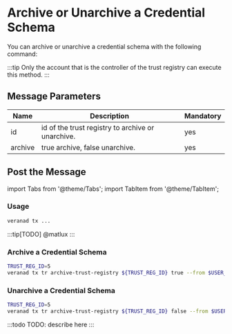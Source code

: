# Archive or Unarchive a Credential Schema

You can archive or unarchive a credential schema with the following command:

:::tip
Only the account that is the controller of the trust registry can execute this method.
:::

## Message Parameters

|Name               |Description                            |Mandatory|
|-------------------|---------------------------------------|--------|
| id    |  id of the trust registry to archive or unarchive.  | yes |
| archive   |  true archive, false unarchive.  | yes |

## Post the Message

import Tabs from '@theme/Tabs';
import TabItem from '@theme/TabItem';

<Tabs>
  <TabItem value="cli" label="CLI" default>

### Usage

```bash
veranad tx ...
```

:::tip[TODO]
@matlux
:::

### Archive a Credential Schema

```bash
TRUST_REG_ID=5
veranad tx tr archive-trust-registry ${TRUST_REG_ID} true --from $USER_ACC --chain-id ${CHAIN_ID} --keyring-backend test --fees 600000uvna 
```

### Unarchive a Credential Schema

```bash
TRUST_REG_ID=5
veranad tx tr archive-trust-registry ${TRUST_REG_ID} false --from $USER_ACC --chain-id ${CHAIN_ID} --keyring-backend test --fees 600000uvna 
```
 </TabItem>
  
  <TabItem value="frontend" label="Frontend">
    :::todo
    TODO: describe here
    :::
  </TabItem>
</Tabs>